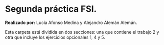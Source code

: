  # Segunda práctica FSI.

**Realizado por:** Lucía Afonso Medina y Alejandro Alemán Alemán.

Esta carpeta está dividida en dos secciones: una que contiene el trabajo 2 y otra que incluye los ejercicios opcionales 1, 4 y 5.

